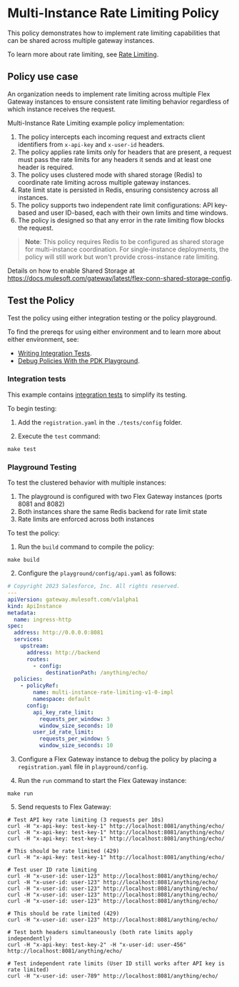 # Multi-Instance Rate Limiting Policy

This policy demonstrates how to implement rate limiting capabilities that can be shared across multiple gateway instances.

To learn more about rate limiting, see [Rate Limiting](https://docs.mulesoft.com/pdk/latest/policies-pdk-configure-features-rate-limiting).

## Policy use case

An organization needs to implement rate limiting across multiple Flex Gateway instances to ensure consistent rate limiting behavior regardless of which instance receives the request.

Multi-Instance Rate Limiting example policy implementation:

1. The policy intercepts each incoming request and extracts client identifiers from `x-api-key` and `x-user-id` headers.
2. The policy applies rate limits only for headers that are present, a request must pass the rate limits for any headers it sends and at least one header is required.
3. The policy uses clustered mode with shared storage (Redis) to coordinate rate limiting across multiple gateway instances.
4. Rate limit state is persisted in Redis, ensuring consistency across all instances.
5. The policy supports two independent rate limit configurations: API key-based and user ID-based, each with their own limits and time windows.
6. The policy is designed so that any error in the rate limiting flow blocks the request.

> **Note**: This policy requires Redis to be configured as shared storage for multi-instance coordination. For single-instance deployments, the policy will still work but won't provide cross-instance rate limiting.

Details on how to enable Shared Storage at https://docs.mulesoft.com/gateway/latest/flex-conn-shared-storage-config.

## Test the Policy

Test the policy using either integration testing or the policy playground.

To find the prereqs for using either environment and to learn more about either environment, see:

* [Writing Integration Tests](https://docs.mulesoft.com/pdk/latest/policies-pdk-integration-tests).
* [Debug Policies With the PDK Playground](https://docs.mulesoft.com/pdk/latest/policies-pdk-debug-local).

### Integration tests

This example contains [integration tests](./tests/requests.rs) to simplify its testing.

To begin testing:

1. Add the `registration.yaml` in the `./tests/config` folder.

2. Execute the `test` command:

```shell
make test
```

### Playground Testing

To test the clustered behavior with multiple instances:

1. The playground is configured with two Flex Gateway instances (ports 8081 and 8082)
2. Both instances share the same Redis backend for rate limit state
3. Rate limits are enforced across both instances

To test the policy:

1. Run the `build` command to compile the policy:

```shell
make build
```

2. Configure the `playground/config/api.yaml` as follows:

```yaml
# Copyright 2023 Salesforce, Inc. All rights reserved.
---
apiVersion: gateway.mulesoft.com/v1alpha1
kind: ApiInstance
metadata:
  name: ingress-http
spec:
  address: http://0.0.0.0:8081
  services:
    upstream:
      address: http://backend
      routes:
        - config:
            destinationPath: /anything/echo/
  policies:
    - policyRef:
        name: multi-instance-rate-limiting-v1-0-impl
        namespace: default
      config:
        api_key_rate_limit:
          requests_per_window: 3
          window_size_seconds: 10
        user_id_rate_limit:
          requests_per_window: 5
          window_size_seconds: 10
```

3. Configure a Flex Gateway instance to debug the policy by placing a `registration.yaml` file in `playground/config`.

4. Run the `run` command to start the Flex Gateway instance:

```shell
make run
```

5. Send requests to Flex Gateway:

```shell
# Test API key rate limiting (3 requests per 10s)
curl -H "x-api-key: test-key-1" http://localhost:8081/anything/echo/
curl -H "x-api-key: test-key-1" http://localhost:8081/anything/echo/
curl -H "x-api-key: test-key-1" http://localhost:8081/anything/echo/

# This should be rate limited (429)
curl -H "x-api-key: test-key-1" http://localhost:8081/anything/echo/

# Test user ID rate limiting
curl -H "x-user-id: user-123" http://localhost:8081/anything/echo/
curl -H "x-user-id: user-123" http://localhost:8081/anything/echo/
curl -H "x-user-id: user-123" http://localhost:8081/anything/echo/
curl -H "x-user-id: user-123" http://localhost:8081/anything/echo/
curl -H "x-user-id: user-123" http://localhost:8081/anything/echo/

# This should be rate limited (429)
curl -H "x-user-id: user-123" http://localhost:8081/anything/echo/

# Test both headers simultaneously (both rate limits apply independently)
curl -H "x-api-key: test-key-2" -H "x-user-id: user-456" http://localhost:8081/anything/echo/

# Test independent rate limits (User ID still works after API key is rate limited)
curl -H "x-user-id: user-789" http://localhost:8081/anything/echo/
```